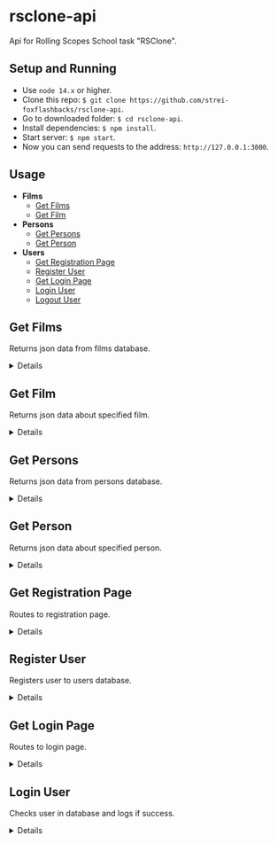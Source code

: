 # rsclone-api
Api for Rolling Scopes School task "RSClone".

## Setup and Running
- Use `node 14.x` or higher.
- Clone this repo: `$ git clone https://github.com/strei-foxflashbacks/rsclone-api`.
- Go to downloaded folder: `$ cd rsclone-api`.
- Install dependencies: `$ npm install`.
- Start server: `$ npm start`.
- Now you can send requests to the address: `http://127.0.0.1:3000`.

## Usage

- **Films**
    - [Get Films](https://github.com/strei-foxflashbacks/rsclone-api/tree/develop#get-films)
    - [Get Film](https://github.com/strei-foxflashbacks/rsclone-api/tree/develop#get-film)
- **Persons**
    - [Get Persons](https://github.com/strei-foxflashbacks/rsclone-api/tree/develop#get-persons)
    - [Get Person](https://github.com/strei-foxflashbacks/rsclone-api/tree/develop#get-person)
- **Users**
    - [Get Registration Page](https://github.com/strei-foxflashbacks/rsclone-api/tree/develop#get-registration-page)
    - [Register User](https://github.com/strei-foxflashbacks/rsclone-api/tree/develop#register-user)
    - [Get Login Page](https://github.com/strei-foxflashbacks/rsclone-api/tree/develop#get-login-page)
    - [Login User](https://github.com/strei-foxflashbacks/rsclone-api/tree/develop#login-user)
    - [Logout User](https://github.com/strei-foxflashbacks/rsclone-api/tree/develop#login-user)

**Get Films**
----
Returns json data from films database.

<details>

* **URL**

    /films

* **Method:**

    `GET`

* **Headers:**

    None

*  **URL Params**

    None

* **Query Params**

    **Optional:**

    `page=[integer]`

    `limit=[integer]`

    If `limit` param is passed api returns a header `X-Total-Count` that countains total number of records.

* **Data Params**

    None

* **Success Response:**

  * **Code:** 200 OK <br />
    **Content:**
    ```JavaScript
      [
        {
          id: 1,
          name: 'Континенталь',
          slogan: 'Испанская версия «Острых козырьков»',
          ratings: [7, 7],
          age: '16+',
          originalName: 'El Continental',
          poster: 'https://pic.showjet.ru/pics/57358089-7937-4e8c-b650-7a44bac85d5f/10x5/1250.jpg',
          summary: '1 сезон / криминал, драма, 2018',
          trailer: [{ thumbnail: 'https://pic.showjet.ru/pics/eafa7275-22f1-42eb-aeb0-04b8f2baa190/10x5/550.jpg', src: '', subtitles: [{ src: '', srcLang: '', label: '' }] }],
          thumbnails: [
            'https://pic.showjet.ru/pics/d8a6a58d-1e25-4310-ba96-09883523b26e/10x7/1000.jpg',
            'https://pic.showjet.ru/pics/65bb0ba9-8922-4a8e-a333-1e03ff2d01c9/10x7/1000.jpg',
            'https://pic.showjet.ru/pics/425bc2c0-ffad-4194-bff9-d176c9c81ca6/10x7/1000.jpg',
            'https://pic.showjet.ru/pics/ed11242f-86b0-4464-ab2e-4fa7566deef2/10x7/1000.jpg',
            'https://pic.showjet.ru/pics/82677ac2-45f6-4ef1-be12-30a126f19d0d/10x7/1000.jpg',
            'https://pic.showjet.ru/pics/a0fb80d3-654b-4164-8a85-15d65c0be4d7/10x7/1000.jpg',
          ],
          description: 'Стильная гангстерская драма из Испании в лучших традициях «Острых козырьков». \nМадрид, 1920-е годы. Местный гангстер Рикардо Леон промышляет нелегальной продажей алкоголя и хочет расширить свой бизнес. Он решает возродить пафосное, но убыточного кафе «Континенталь», чтобы превратить его в самое модное заведение города. Однако Леон преследует личные цели: завоевать сердце своенравной дочери владельца «Континенталя» и переиграть главного врага — собственного дядю.',
          usersRating: 5,
          reviews: [''],
          genre: 'криминал, драма',
          release: ['17 сентября 2018 г.', '01 июля 2021 г.'],
          audio: 'Испанский, Русский',
          countries: 'Испания',
          actors: [
            { personId: 62, role: 'Белице' },
            { personId: 63, role: 'Баэна' },
            { personId: 64, role: 'Глория' },
            { personId: 65, role: 'Альфонсо Абаскал' },
            { personId: 66, role: 'Рикардо Леон' },
            { personId: 67, role: 'Андреа Абаскал' },
          ],
          director: [
            { personId: 68, role: 'Frank Ariza' },
            { personId: 69, role: 'Kiké Maíllo' },
          ],
          producers: [
            { personId: 68, role: 'Frank Ariza' },
            { personId: 70, role: 'Maite López Pisonero' },
          ],
          facts: [
            '',
          ],
          wins: ['Телевизионная премия BAFTA: Лучшие визуальные эффекты'],
          type: 'serial',
          serial: {
            seasonsQty: 1,
            seasons: [
              {
                seasonInfo: 'Сезон 1 / 2010',
                episodes: [
                  {
                    name: 'Эпизод 1',
                    thumbnail: 'https://pic.showjet.ru/pics/91b51c45-7915-4c7a-a3fc-8c9213eaab0e/10x7/400.jpg',
                    src: '',
                    subtitles: [{ src: '', srcLang: '', label: '' }]
                  },
                  {
                    name: 'Эпизод 2',
                    thumbnail: 'https://pic.showjet.ru/pics/ee3ce08e-c57c-463e-b3d5-0592358160d3/10x7/400.jpg',
                    src: '',
                    subtitles: [{ src: '', srcLang: '', label: '' }]
                  },
                  {
                    name: 'Эпизод 3',
                    thumbnail: 'https://pic.showjet.ru/pics/fb8f8a02-cc38-4aaa-bf5a-3365488f3a83/10x7/400.jpg',
                    src: '',
                    subtitles: [{ src: '', srcLang: '', label: '' }]
                  },
                  {
                    name: 'Эпизод 4',
                    thumbnail: 'https://pic.showjet.ru/pics/f4079f61-9e69-4664-950f-dc47917233b0/10x7/400.jpg',
                    src: '',
                    subtitles: [{ src: '', srcLang: '', label: '' }]
                  },
                ],
              },
            ],
          },
        },
      ]
    ```
    **Headers:**
    ```
      "X-Total-Count": "10"
    ```

* **Error Response:**

    None

* **Notes:**

    None

</details>

**Get Film**
----
Returns json data about specified film.

<details>

* **URL**

    /films/:id

* **Method:**

    `GET`

* **Headers:**

    None

*  **URL Params**

    **Required:**

    `id=[integer]`

* **Query Params**

    **Optional:**

    `season=[integer]`

    * **Success Response:**

      * **Code:** 200 OK <br />
        **Content:**
        ```JavaScript
          {
            seasonInfo: 'Сезон 1 / 2010',
            episodes: [
              {
                name: 'Эпизод 1',
                thumbnail: 'https://pic.showjet.ru/pics/91b51c45-7915-4c7a-a3fc-8c9213eaab0e/10x7/400.jpg',
                src: ''
              },
              {
                name: 'Эпизод 2',
                thumbnail: 'https://pic.showjet.ru/pics/ee3ce08e-c57c-463e-b3d5-0592358160d3/10x7/400.jpg',
                src: ''
              },
              {
                name: 'Эпизод 3',
                thumbnail: 'https://pic.showjet.ru/pics/fb8f8a02-cc38-4aaa-bf5a-3365488f3a83/10x7/400.jpg',
                src: ''
              },
              {
                name: 'Эпизод 4',
                thumbnail: 'https://pic.showjet.ru/pics/f4079f61-9e69-4664-950f-dc47917233b0/10x7/400.jpg',
                src: ''
              },
            ]
          }
        ```
    * **Error Response:**

      * **Code:** 404 NOT FOUND <br />
        **Content:**

        No such season, sorry

* **Data Params**

    None

* **Success Response:**

  * **Code:** 200 OK <br />
    **Content:**
    ```JavaScript
      {
        id: 1,
        name: 'Континенталь',
        slogan: 'Испанская версия «Острых козырьков»',
        ratings: [7, 7],
        age: '16+',
        originalName: 'El Continental',
        poster: 'https://pic.showjet.ru/pics/57358089-7937-4e8c-b650-7a44bac85d5f/10x5/1250.jpg',
        summary: '1 сезон / криминал, драма, 2018',
        trailer: [{ thumbnail: 'https://pic.showjet.ru/pics/eafa7275-22f1-42eb-aeb0-04b8f2baa190/10x5/550.jpg', src: '', subtitles: [{ src: '', srcLang: '', label: '' }] }],
        thumbnails: [
          'https://pic.showjet.ru/pics/d8a6a58d-1e25-4310-ba96-09883523b26e/10x7/1000.jpg',
          'https://pic.showjet.ru/pics/65bb0ba9-8922-4a8e-a333-1e03ff2d01c9/10x7/1000.jpg',
          'https://pic.showjet.ru/pics/425bc2c0-ffad-4194-bff9-d176c9c81ca6/10x7/1000.jpg',
          'https://pic.showjet.ru/pics/ed11242f-86b0-4464-ab2e-4fa7566deef2/10x7/1000.jpg',
          'https://pic.showjet.ru/pics/82677ac2-45f6-4ef1-be12-30a126f19d0d/10x7/1000.jpg',
          'https://pic.showjet.ru/pics/a0fb80d3-654b-4164-8a85-15d65c0be4d7/10x7/1000.jpg',
        ],
        description: 'Стильная гангстерская драма из Испании в лучших традициях «Острых козырьков». \nМадрид, 1920-е годы. Местный гангстер Рикардо Леон промышляет нелегальной продажей алкоголя и хочет расширить свой бизнес. Он решает возродить пафосное, но убыточного кафе «Континенталь», чтобы превратить его в самое модное заведение города. Однако Леон преследует личные цели: завоевать сердце своенравной дочери владельца «Континенталя» и переиграть главного врага — собственного дядю.',
        usersRating: 5,
        reviews: [''],
        genre: 'криминал, драма',
        release: ['17 сентября 2018 г.', '01 июля 2021 г.'],
        audio: 'Испанский, Русский',
        countries: 'Испания',
        actors: [
          { personId: 62, role: 'Белице' },
          { personId: 63, role: 'Баэна' },
          { personId: 64, role: 'Глория' },
          { personId: 65, role: 'Альфонсо Абаскал' },
          { personId: 66, role: 'Рикардо Леон' },
          { personId: 67, role: 'Андреа Абаскал' },
        ],
        director: [
          { personId: 68, role: 'Frank Ariza' },
          { personId: 69, role: 'Kiké Maíllo' },
        ],
        producers: [
          { personId: 68, role: 'Frank Ariza' },
          { personId: 70, role: 'Maite López Pisonero' },
        ],
        facts: [
          '',
        ],
        wins: ['Телевизионная премия BAFTA: Лучшие визуальные эффекты'],
        type: 'serial',
        serial: {
          seasonsQty: 1,
          seasons: [
            {
              seasonInfo: 'Сезон 1 / 2010',
              episodes: [
                {
                  name: 'Эпизод 1',
                  thumbnail: 'https://pic.showjet.ru/pics/91b51c45-7915-4c7a-a3fc-8c9213eaab0e/10x7/400.jpg',
                  src: ''
                },
                {
                  name: 'Эпизод 2',
                  thumbnail: 'https://pic.showjet.ru/pics/ee3ce08e-c57c-463e-b3d5-0592358160d3/10x7/400.jpg',
                  src: ''
                },
                {
                  name: 'Эпизод 3',
                  thumbnail: 'https://pic.showjet.ru/pics/fb8f8a02-cc38-4aaa-bf5a-3365488f3a83/10x7/400.jpg',
                  src: ''
                },
                {
                  name: 'Эпизод 4',
                  thumbnail: 'https://pic.showjet.ru/pics/f4079f61-9e69-4664-950f-dc47917233b0/10x7/400.jpg',
                  src: ''
                },
              ],
            },
          ],
        },
      }
    ```

* **Error Response:**

  * **Code:** 404 NOT FOUND <br />
    **Content:**

    No such film, sorry

* **Notes:**

    None

</details>

**Get Persons**
----
Returns json data from persons database.

<details>

* **URL**

    /persons

* **Method:**

    `GET`

* **Headers:**

    None

*  **URL Params**

    None

* **Query Params**

    None

* **Data Params**

    None

* **Success Response:**

  * **Code:** 200 OK <br />
    **Content:**
    ```JavaScript
      [
        {
          id: 1,
          img: 'https://pic.showjet.ru/pics/932b74ff-6252-43f7-85e4-b85aea3e7102/10x5/1250.jpg',
          imgMin: 'https://pic.showjet.ru/pics/932b74ff-6252-43f7-85e4-b85aea3e7102/10x10/100.jpg',
          nameRu: 'Стив Пембертон',
          nameEn: 'Steve Pemberton',
          profession: 'актёр, режиссёр, сценарист, продюсер',
          birth: 'Дата рождения 01 сентября 1967 г., Блэкберн, Ланкашир, Англия, Великобритания',
          filmIds: [2],
        }
      ]
    ```

* **Error Response:**

    None

</details>

**Get Person**
----
Returns json data about specified person.

<details>

* **URL**

    /persons/:id

* **Method:**

    `GET`

* **Headers:**

    None

*  **URL Params**

    **Required:**

    `id=[integer]`

* **Query Params**

    None

* **Data Params**

    None

* **Success Response:**

  * **Code:** 200 OK <br />
    **Content:**
    ```JavaScript
      {
        id: 1,
        img: 'https://pic.showjet.ru/pics/932b74ff-6252-43f7-85e4-b85aea3e7102/10x5/1250.jpg',
        imgMin: 'https://pic.showjet.ru/pics/932b74ff-6252-43f7-85e4-b85aea3e7102/10x10/100.jpg',
        nameRu: 'Стив Пембертон',
        nameEn: 'Steve Pemberton',
        profession: 'актёр, режиссёр, сценарист, продюсер',
        birth: 'Дата рождения 01 сентября 1967 г., Блэкберн, Ланкашир, Англия, Великобритания',
        filmIds: [2],
      }
    ```

* **Error Response:**

  * **Code:** 404 NOT FOUND <br />
    **Content:**

    No such person, sorry

</details>

**Get Registration Page**
----
Routes to registration page.

<details>

* **URL**

    /users/register

* **Method:**

    `GET`

* **Headers:**

    None

*  **URL Params**

    None

* **Query Params**

    None

* **Data Params**

    None

* **Success Response:**

  **Content (If user is not logged):**

    `Registration page`

  **Content (If user is logged):**

    Redirects to /

* **Error Response:**

    None

</details>

**Register User**
----
Registers user to users database.

<details>

* **URL**

    /users/register

* **Method:**

    `POST`

* **Headers:**

    `'Content-Type': 'application/json'`

*  **URL Params**

    None

* **Query Params**

    None

* **Data Params**

    ```JavaScript
      {
        name: string,
        email: string,
        password: string
      }
    ```

* **Success Response:**

  * **Code:** 200 OK <br />
    **Content:**

    Redirects to /users/login

* **Error Response:**

    Redirects to /users/register

</details>

**Get Login Page**
----
Routes to login page.

<details>

* **URL**

    /users/login

* **Method:**

    `Get`

* **Headers:**

    None

*  **URL Params**

    None

* **Query Params**

    None

* **Data Params**

    None

* **Success Response:**

  * **Code:** 200 OK <br />
    **Content (If user is not logged):**

    `Login Page`
    **Content (If user is logged):**

    Redirects to /


* **Error Response:**

    None

</details>

**Login User**
----
Checks user in database and logs if success.

<details>

* **URL**

    /users/login

* **Method:**

    `POST`

* **Headers:**

    `'Content-Type': 'application/json'`

*  **URL Params**

    None

* **Query Params**

    None

* **Data Params**

    ```JavaScript
      {
        email: string,
        password: string
      }
    ```

* **Success Response:**

  * **Code:** 200 OK <br />
    **Content (If user is not logged):**

    Redirects to /users

    **Content (If user is logged):**

    Redirects to /


* **Error Response:**

    Redirects to /users/login

</details>
